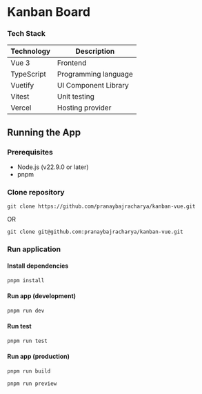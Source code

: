 # Kanban Board

### Tech Stack

| Technology | Description          |
| ---------- | -------------------- |
| Vue 3      | Frontend             |
| TypeScript | Programming language |
| Vuetify    | UI Component Library |
| Vitest     | Unit testing         |
| Vercel     | Hosting provider     |

## Running the App

### Prerequisites

- Node.js (v22.9.0 or later)
- pnpm

### Clone repository

```
git clone https://github.com/pranaybajracharya/kanban-vue.git
```
OR
```
git clone git@github.com:pranaybajracharya/kanban-vue.git
```

### Run application

#### Install dependencies
```bash
pnpm install
```

#### Run app (development)
```bash
pnpm run dev
```

#### Run test
```bash
pnpm run test
```

#### Run app (production)
```bash
pnpm run build
```
```bash
pnpm run preview
```
